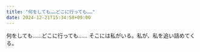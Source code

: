 ```yaml
---
title: "何をしても……どこに行っても……"
date: 2024-12-21T15:34:58+09:00
---
```

何をしても……どこに行っても……
そこには私がいる。私が、私を追い詰めてくる。
